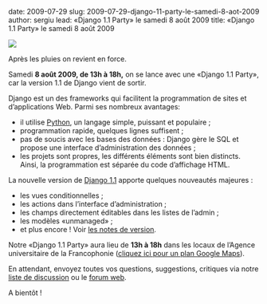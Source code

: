 date: 2009-07-29
slug: 2009-07-29-django-11-party-le-samedi-8-aot-2009
author: sergiu
lead: «Django 1.1 Party» le samedi 8 août 2009
title: «Django 1.1 Party» le samedi 8 août 2009


[![](/media/django-party/django-partypdf-212x300.png)](/media/django-party/django-party.pdf)

    

Après les pluies on revient en force.

Samedi **8 août 2009, de 13h à 18h,** on se lance avec une «Django 1.1 Party», car la version 1.1 de Django vient de&nbsp;sortir.

Django est un des frameworks qui facilitent la programmation de sites et d’applications Web. Parmi ses nombreux avantages:

*   il utilise [Python](http://www.python.org/), un langage simple, puissant et populaire&nbsp;;
*   programmation rapide, quelques lignes suffisent&nbsp;;
*   pas de soucis avec les bases des données : Django gère le <span class="caps">SQL</span> et propose une interface d’administration des données&nbsp;;
*   les projets sont propres, les différents éléments sont bien distincts. Ainsi, la programmation est séparée du code d’affichage&nbsp;<span class="caps">HTML</span>.

La nouvelle version de [Django 1.1](http://www.djangoproject.com/weblog/2009/jul/29/1-point-1/) apporte quelques nouveautés majeures&nbsp;:

*   les vues conditionnelles&nbsp;;
*   les actions dans l’interface d’administration&nbsp;;
*   les champs directement éditables dans les listes de l’admin&nbsp;;
*   les modèles «unmanaged»&nbsp;;
*   et plus encore ! Voir [les notes de version](http://docs.djangoproject.com/en/dev/releases/1.1/).

Notre «Django 1.1 Party» aura lieu de **13h à 18h** dans les locaux de l’Agence universitaire de la Francophonie ([cliquez ici pour un plan Google Maps](http://maps.google.com/maps?f=q&amp;source=s_q&amp;hl=fr&amp;geocode=&amp;q=&amp;ie=UTF8&amp;ll=14.679327,-17.467934&amp;spn=0.00397,0.005997&amp;t=h&amp;z=18)).

En attendant, envoyez toutes vos questions, suggestions, critiques via notre [liste de discussion](http://dakarlug.org/liste) ou le [forum web](http://dakarlug.org/forum).

A bientôt&nbsp;!

    